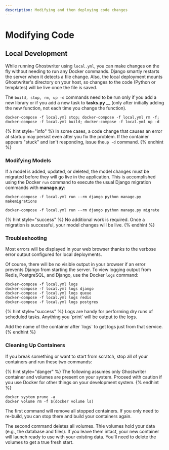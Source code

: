 ```yaml
---
description: Modifying and then deploying code changes
---
```


# Modifying Code

## Local Development

While running Ghostwriter using `local.yml`, you can make changes on the fly without needing to run any Docker commands. Django smartly restarts the server when it detects a file change. Also, the local deployment mounts Ghostwriter's directory on your host, so changes to the code (Python or templates) will be live once the file is saved.

The `build, stop, rm, up -d` commands need to be run only if you add a new library or if you add a new task to **tasks.py** __ (only after initially adding the new function, not each time you change the function).

`docker-compose -f local.yml stop; docker-compose -f local.yml rm -f; docker-compose -f local.yml build; docker-compose -f local.yml up -d`

{% hint style="info" %}
In some cases, a code change that causes an error at startup may persist even after you fix the problem. If the container appears "stuck" and isn't responding, issue the`up -d` command.
{% endhint %}

### Modifying Models

If a model is added, updated, or deleted, the model changes must be migrated before they will go live in the application. This is accomplished using the Docker `run` command to execute the usual Django migration commands with **manage.py**:

`docker-compose -f local.yml run --rm django python manage.py makemigrations`

`docker-compose -f local.yml run --rm django python manage.py migrate`

{% hint style="success" %}
No additional work is required. Once a migration is successful, your model changes will be live.
{% endhint %}

### Troubleshooting

Most errors will be displayed in your web browser thanks to the verbose error output configured for local deployments.&#x20;

Of course, there will be no visible output in your browser if an error prevents Django from starting the server. To view logging output from Redis, PostgreSQL, and Django, use the Docker `logs` command:

```
docker-compose -f local.yml logs
docker-compose -f local.yml logs django
docker-compose -f local.yml logs queue
docker-compose -f local.yml logs redis
docker-compose -f local.yml logs postgres
```

{% hint style="success" %}
Logs are handy for performing dry runs of scheduled tasks. Anything you \`print\` will be output to the logs.

Add the name of the container after \`logs\` to get logs just from that service.
{% endhint %}

### Cleaning Up Containers

If you break something or want to start from scratch, stop all of your containers and run these two commands:

{% hint style="danger" %}
The following assumes only Ghostwriter container and volumes are present on your system. Proceed with caution if you use Docker for other things on your development system.
{% endhint %}

```
docker system prune -a
docker volume rm -f $(docker volume ls)
```

The first command will remove all stopped containers. If you only need to re-build, you can stop there and build your containers again.

The second command deletes all volumes. Thie volumes hold your data (e.g., the database and files). If you leave them intact, your new container will launch ready to use with your existing data. You'll need to delete the volumes to get a true fresh start.
